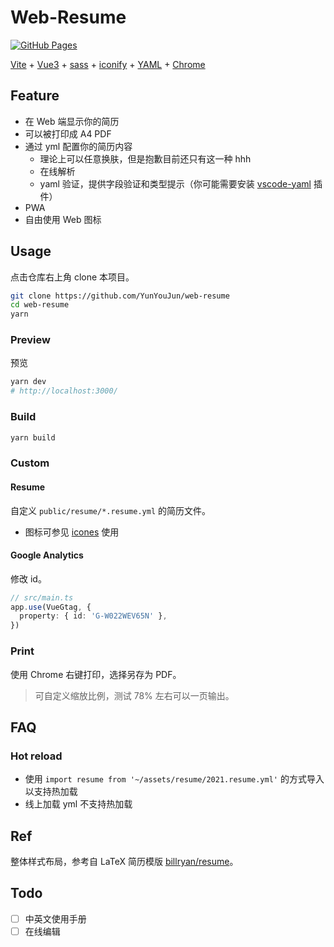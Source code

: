 # Web-Resume

[![GitHub Pages](https://github.com/YunYouJun/web-resume/actions/workflows/gh-pages.yml/badge.svg)](https://github.com/YunYouJun/web-resume/actions/workflows/gh-pages.yml)

[Vite](https://vitejs.dev/) + [Vue3](https://github.com/vuejs/vue-next/) + [sass](https://sass-lang.com/) + [iconify](https://github.com/iconify) + [YAML](https://yaml.org/) + [Chrome](https://www.google.com/chrome/)

## Feature

- 在 Web 端显示你的简历
- 可以被打印成 A4 PDF
- 通过 yml 配置你的简历内容
  - 理论上可以任意换肤，但是抱歉目前还只有这一种 hhh
  - 在线解析
  - yaml 验证，提供字段验证和类型提示（你可能需要安装 [vscode-yaml](https://github.com/redhat-developer/vscode-yaml) 插件）
- PWA
- 自由使用 Web 图标

## Usage

点击仓库右上角 clone 本项目。

```bash
git clone https://github.com/YunYouJun/web-resume
cd web-resume
yarn
```

### Preview

预览

```sh
yarn dev
# http://localhost:3000/
```

### Build

```sh
yarn build
```

### Custom

#### Resume

自定义 `public/resume/*.resume.yml` 的简历文件。

- 图标可参见 [icones](https://icones.js.org/) 使用

#### Google Analytics

修改 id。

```ts
// src/main.ts
app.use(VueGtag, {
  property: { id: 'G-W022WEV65N' },
})
```

### Print

使用 Chrome 右键打印，选择另存为 PDF。

> 可自定义缩放比例，测试 78% 左右可以一页输出。

## FAQ

### Hot reload

- 使用 `import resume from '~/assets/resume/2021.resume.yml'` 的方式导入以支持热加载
- 线上加载 yml 不支持热加载

## Ref

整体样式布局，参考自 LaTeX 简历模版 [billryan/resume](https://github.com/billryan/resume/tree/zh_CN)。

## Todo

- [ ] 中英文使用手册
- [ ] 在线编辑
